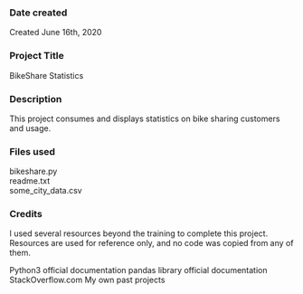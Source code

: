 ### Date created
Created June 16th, 2020

### Project Title
BikeShare Statistics

### Description
This project consumes and displays statistics on bike sharing customers and usage. 

### Files used
bikeshare.py<br>
readme.txt<br>
some_city_data.csv<br>

### Credits
I used several resources beyond the training to complete this project. Resources are used for reference only, and no code was copied from any of them. 

Python3 official documentation
pandas library official documentation
StackOverflow.com
My own past projects

